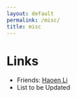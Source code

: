 ```yaml
---
layout: default
permalink: /misc/
title: misc
---
```

# Links
* Friends: [Haoen Li](https://haoen2021.github.io/)
* List to be Updated
